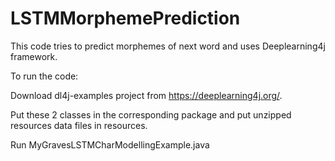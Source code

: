 # LSTMMorphemePrediction
This code tries to predict morphemes of next word and uses Deeplearning4j framework.

To run the code:

Download dl4j-examples project from https://deeplearning4j.org/.

Put these 2 classes in the corresponding package and put unzipped resources data files in resources.

Run MyGravesLSTMCharModellingExample.java
